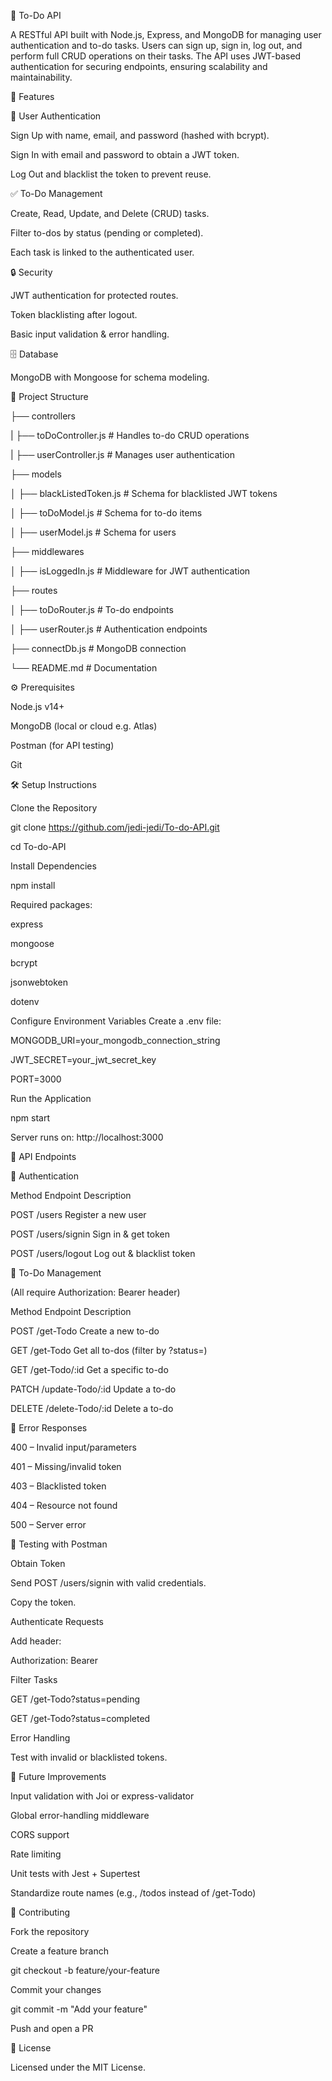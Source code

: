 📝 To-Do API

A RESTful API built with Node.js, Express, and MongoDB for managing user authentication and to-do tasks.
Users can sign up, sign in, log out, and perform full CRUD operations on their tasks.
The API uses JWT-based authentication for securing endpoints, ensuring scalability and maintainability.

🚀 Features

🔑 User Authentication

Sign Up with name, email, and password (hashed with bcrypt).

Sign In with email and password to obtain a JWT token.

Log Out and blacklist the token to prevent reuse.

✅ To-Do Management

Create, Read, Update, and Delete (CRUD) tasks.

Filter to-dos by status (pending or completed).

Each task is linked to the authenticated user.

🔒 Security

JWT authentication for protected routes.

Token blacklisting after logout.

Basic input validation & error handling.

🗄️ Database

MongoDB with Mongoose for schema modeling.

📂 Project Structure

├── controllers

|   ├── toDoController.js    # Handles to-do CRUD operations

|   ├── userController.js    # Manages user authentication

├── models

│   ├── blackListedToken.js  # Schema for blacklisted JWT tokens

│   ├── toDoModel.js         # Schema for to-do items

│   ├── userModel.js         # Schema for users

├── middlewares

│   ├── isLoggedIn.js        # Middleware for JWT authentication

├── routes

│   ├── toDoRouter.js        # To-do endpoints

│   ├── userRouter.js        # Authentication endpoints

├── connectDb.js             # MongoDB connection

└── README.md                # Documentation

⚙️ Prerequisites

Node.js v14+

MongoDB (local or cloud e.g. Atlas)

Postman (for API testing)

Git

🛠️ Setup Instructions

Clone the Repository

git clone https://github.com/jedi-jedi/To-do-API.git

cd To-do-API


Install Dependencies

npm install


Required packages:

express

mongoose

bcrypt

jsonwebtoken

dotenv

Configure Environment Variables
Create a .env file:

MONGODB_URI=your_mongodb_connection_string

JWT_SECRET=your_jwt_secret_key

PORT=3000


Run the Application

npm start


Server runs on: http://localhost:3000

📡 API Endpoints

🔑 Authentication

Method	Endpoint	Description

POST	/users	Register a new user

POST	/users/signin	Sign in & get token

POST	/users/logout	Log out & blacklist token

📝 To-Do Management

(All require Authorization: Bearer <token> header)

Method	Endpoint	Description

POST	/get-Todo	Create a new to-do

GET	/get-Todo	Get all to-dos (filter by ?status=)

GET	/get-Todo/:id	Get a specific to-do

PATCH	/update-Todo/:id	Update a to-do

DELETE	/delete-Todo/:id	Delete a to-do

🔔 Error Responses

400 – Invalid input/parameters

401 – Missing/invalid token

403 – Blacklisted token

404 – Resource not found

500 – Server error

🧪 Testing with Postman

Obtain Token

Send POST /users/signin with valid credentials.

Copy the token.

Authenticate Requests

Add header:

Authorization: Bearer <token>


Filter Tasks

GET /get-Todo?status=pending

GET /get-Todo?status=completed

Error Handling

Test with invalid or blacklisted tokens.

🔮 Future Improvements

Input validation with Joi or express-validator

Global error-handling middleware

CORS support

Rate limiting

Unit tests with Jest + Supertest

Standardize route names (e.g., /todos instead of /get-Todo)

🤝 Contributing

Fork the repository

Create a feature branch

git checkout -b feature/your-feature


Commit your changes

git commit -m "Add your feature"


Push and open a PR

📜 License

Licensed under the MIT License.

